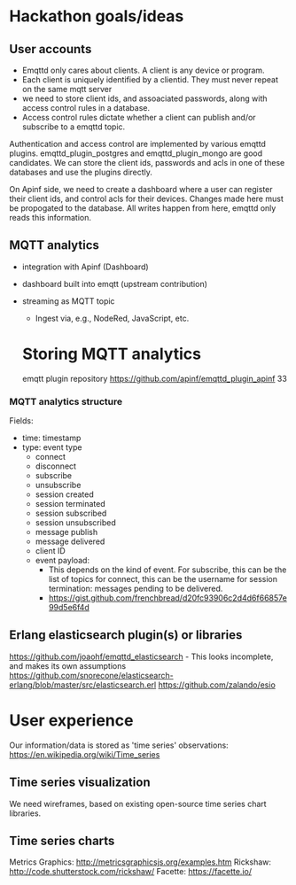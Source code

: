 # Hackathon goals/ideas

## User accounts
 - Emqttd only cares about clients. A client is any device or program.
 - Each client is uniquely identified by a clientid. They must never repeat on the same mqtt server
 - we need to store client ids, and assoaciated passwords, along with access control rules in a database.
 - Access control rules dictate whether a client can publish and/or subscribe to a emqttd topic.
 
 Authentication and access control are implemented by various emqttd plugins. emqttd_plugin_postgres and emqttd_plugin_mongo are good candidates.
 We can store the client ids, passwords and acls in one of these databases and use the plugins directly.
 
 On Apinf side, we need to create a dashboard where a user can register their client ids, and control acls for their devices.
 Changes made here must be propogated to the database. All writes happen from here, emqttd only reads this information.
 
## MQTT analytics
- integration with Apinf (Dashboard)
- dashboard built into emqtt (upstream contribution)
- streaming as MQTT topic
  - Ingest via, e.g., NodeRed, JavaScript, etc.
  
  # Storing MQTT analytics
  emqtt plugin repository
    https://github.com/apinf/emqttd_plugin_apinf
  33  
###  MQTT analytics structure
Fields:
- time: timestamp
- type: event type
  - connect
  - disconnect
  - subscribe
  - unsubscribe
  - session created
  - session terminated
  - session subscribed
  - session unsubscribed
  - message publish
  - message delivered
  - client ID
  - event payload:
    - This depends on the kind of event. For subscribe, this can be the list of topics
  for connect, this can be the username
  for session termination: messages pending to be delivered.
    - https://gist.github.com/frenchbread/d20fc93906c2d4d6f66857e99d5e6f4d
    
## Erlang elasticsearch plugin(s) or libraries
https://github.com/joaohf/emqttd_elasticsearch - This looks incomplete, and makes its own assumptions
https://github.com/snorecone/elasticsearch-erlang/blob/master/src/elasticsearch.erl
https://github.com/zalando/esio

# User experience
Our information/data is stored as 'time series' observations:
    https://en.wikipedia.org/wiki/Time_series

## Time series visualization
We need wireframes, based on existing open-source time series chart libraries.

## Time series charts
Metrics Graphics: http://metricsgraphicsjs.org/examples.htm
Rickshaw: http://code.shutterstock.com/rickshaw/
Facette: https://facette.io/
